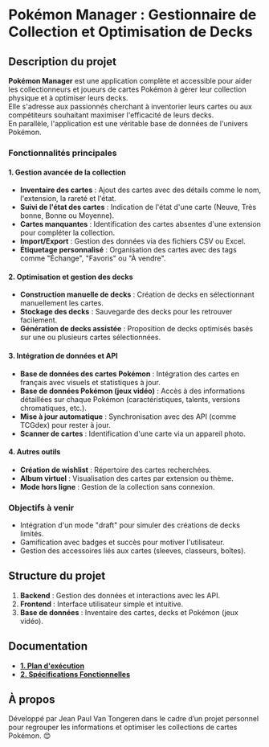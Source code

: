 # Pokémon Manager : Gestionnaire de Collection et Optimisation de Decks

## Description du projet
**Pokémon Manager** est une application complète et accessible pour aider les collectionneurs et joueurs de cartes Pokémon à gérer leur collection physique et à optimiser leurs decks.  
Elle s'adresse aux passionnés cherchant à inventorier leurs cartes ou aux compétiteurs souhaitant maximiser l'efficacité de leurs decks.  
En parallèle, l'application est une véritable base de données de l'univers Pokémon.

### Fonctionnalités principales

#### 1. Gestion avancée de la collection
- **Inventaire des cartes** : Ajout des cartes avec des détails comme le nom, l'extension, la rareté et l'état.
- **Suivi de l'état des cartes** : Indication de l'état d'une carte (Neuve, Très bonne, Bonne ou Moyenne).
- **Cartes manquantes** : Identification des cartes absentes d'une extension pour compléter la collection.
- **Import/Export** : Gestion des données via des fichiers CSV ou Excel.
- **Étiquetage personnalisé** : Organisation des cartes avec des tags comme "Échange", "Favoris" ou "À vendre".

#### 2. Optimisation et gestion des decks
- **Construction manuelle de decks** : Création de decks en sélectionnant manuellement les cartes.
- **Stockage des decks** : Sauvegarde des decks pour les retrouver facilement.
- **Génération de decks assistée** : Proposition de decks optimisés basés sur une ou plusieurs cartes sélectionnées.

#### 3. Intégration de données et API
- **Base de données des cartes Pokémon** : Intégration des cartes en français avec visuels et statistiques à jour.
- **Base de données Pokémon (jeux vidéo)** : Accès à des informations détaillées sur chaque Pokémon (caractéristiques, talents, versions chromatiques, etc.).
- **Mise à jour automatique** : Synchronisation avec des API (comme TCGdex) pour rester à jour.
- **Scanner de cartes** : Identification d'une carte via un appareil photo.

#### 4. Autres outils
- **Création de wishlist** : Répertoire des cartes recherchées.
- **Album virtuel** : Visualisation des cartes par extension ou thème.
- **Mode hors ligne** : Gestion de la collection sans connexion.

### Objectifs à venir
- Intégration d'un mode "draft" pour simuler des créations de decks limités.
- Gamification avec badges et succès pour motiver l'utilisateur.
- Gestion des accessoires liés aux cartes (sleeves, classeurs, boîtes).

## Structure du projet
1. **Backend** : Gestion des données et interactions avec les API.
2. **Frontend** : Interface utilisateur simple et intuitive.
3. **Base de données** : Inventaire des cartes, decks et Pokémon (jeux vidéo).

## Documentation

- **[1. Plan d'exécution](./data/docs/plan_execution.md)**
- **[2. Spécifications Fonctionnelles](./data/docs/specifications.md)**

## À propos
Développé par Jean Paul Van Tongeren dans le cadre d’un projet personnel pour regrouper les informations et optimiser les collections de cartes Pokémon. 😊
